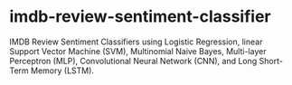 # imdb-review-sentiment-classifier
IMDB Review Sentiment Classifiers using Logistic Regression, linear Support Vector Machine (SVM), Multinomial Naive Bayes, Multi-layer Perceptron (MLP), Convolutional Neural Network (CNN), and Long Short-Term Memory (LSTM).
